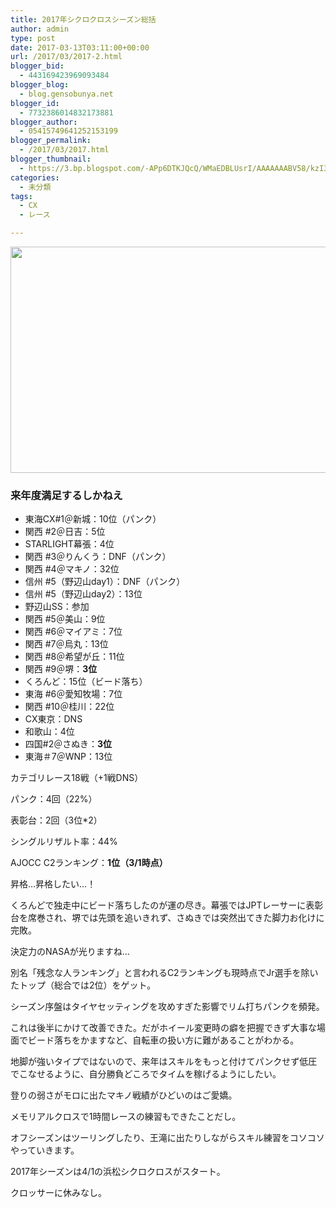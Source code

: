 ```yaml
---
title: 2017年シクロクロスシーズン総括
author: admin
type: post
date: 2017-03-13T03:11:00+00:00
url: /2017/03/2017-2.html
blogger_bid:
  - 443169423969093484
blogger_blog:
  - blog.gensobunya.net
blogger_id:
  - 7732386014832173881
blogger_author:
  - 05415749641252153199
blogger_permalink:
  - /2017/03/2017.html
blogger_thumbnail:
  - https://3.bp.blogspot.com/-APp6DTKJQcQ/WMaEDBLUsrI/AAAAAAABV58/kzI33IJ4ct87k7W-6rZ7KrjElaTnABR0gCKgB/s640/DSC_0858.jpg
categories:
  - 未分類
tags:
  - CX
  - レース

---
```

<div class="separator" style="clear: both; text-align: center;">
  <img border="0" height="362" src="https://blog.gensobunya.net/wp-content/uploads/2017/03/DSC_0858.jpg" width="640" />
</div>



### 来年度満足するしかねえ



  * 東海CX#1＠新城：10位（パンク）
  * 関西 #2＠日吉：5位
  * STARLIGHT幕張：4位
  * 関西 #3＠りんくう：DNF（パンク）
  * 関西 #4＠マキノ：32位
  * 信州 #5（野辺山day1）：DNF（パンク）
  * 信州 #5（野辺山day2）：13位
  * 野辺山SS：参加
  * 関西 #5＠美山：9位
  * 関西 #6＠マイアミ：7位
  * 関西 #7＠烏丸：13位
  * 関西 #8＠希望が丘：11位
  * 関西 #9＠堺：**3位**
  * くろんど：15位（ビード落ち）
  * 東海 #6＠愛知牧場：7位
  * 関西 #10＠桂川：22位
  * CX東京：DNS
  * 和歌山：4位
  * 四国#2＠さぬき：**3位**
  * 東海＃7＠WNP：13位

カテゴリレース18戦（+1戦DNS）



パンク：4回（22%）



表彰台：2回（3位*2）



シングルリザルト率：44%



AJOCC C2ランキング：**1位（3/1時点）**





昇格…昇格したい…！



くろんどで独走中にビード落ちしたのが運の尽き。幕張ではJPTレーサーに表彰台を席巻され、堺では先頭を追いきれず、さぬきでは突然出てきた脚力お化けに完敗。



決定力のNASAが光りますね…

別名「残念な人ランキング」と言われるC2ランキングも現時点でJr選手を除いたトップ（総合では2位）をゲット。

シーズン序盤はタイヤセッティングを攻めすぎた影響でリム打ちパンクを頻発。



これは後半にかけて改善できた。だがホイール変更時の癖を把握できず大事な場面でビード落ちをかますなど、自転車の扱い方に難があることがわかる。

地脚が強いタイプではないので、来年はスキルをもっと付けてパンクせず低圧でこなせるように、自分勝負どころでタイムを稼げるようにしたい。



登りの弱さがモロに出たマキノ戦績がひどいのはご愛嬌。

メモリアルクロスで1時間レースの練習もできたことだし。

オフシーズンはツーリングしたり、王滝に出たりしながらスキル練習をコソコソやっていきます。

2017年シーズンは4/1の浜松シクロクロスがスタート。

クロッサーに休みなし。